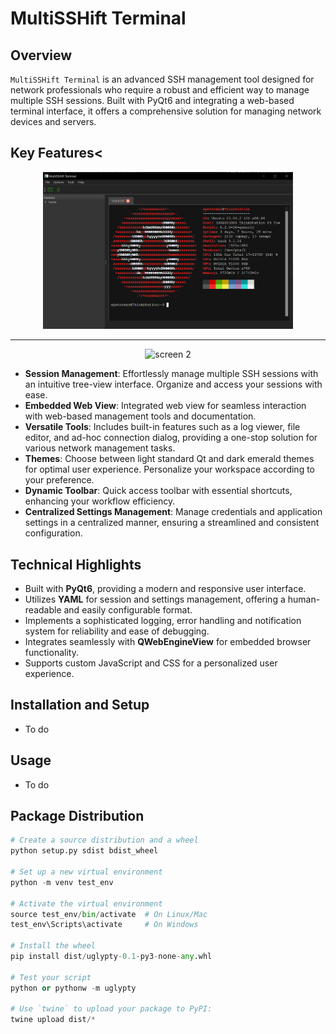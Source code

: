 
# MultiSSHift Terminal

## Overview
`MultiSSHift Terminal` is an advanced SSH management tool designed for network professionals who require a robust and efficient way to manage multiple SSH sessions. Built with PyQt6 and integrating a web-based terminal interface, it offers a comprehensive solution for managing network devices and servers.


## Key Features<

<div align="center">
  <img src="https://raw.githubusercontent.com/scottpeterman/MultiSShift/main/screen-shots/terminal1.png" alt="screen 1" width="400px">
  <hr>
  <img src="https://raw.githubusercontent.com/scottpeterman/MultiSShift/main/screen-shots/terminal12.png" alt="screen 2" width="400px">
</div>


- **Session Management**: Effortlessly manage multiple SSH sessions with an intuitive tree-view interface. Organize and access your sessions with ease.
- **Embedded Web View**: Integrated web view for seamless interaction with web-based management tools and documentation.
- **Versatile Tools**: Includes built-in features such as a log viewer, file editor, and ad-hoc connection dialog, providing a one-stop solution for various network management tasks.
- **Themes**: Choose between light standard Qt and dark emerald themes for optimal user experience. Personalize your workspace according to your preference.
- **Dynamic Toolbar**: Quick access toolbar with essential shortcuts, enhancing your workflow efficiency.
- **Centralized Settings Management**: Manage credentials and application settings in a centralized manner, ensuring a streamlined and consistent configuration.

## Technical Highlights
- Built with **PyQt6**, providing a modern and responsive user interface.
- Utilizes **YAML** for session and settings management, offering a human-readable and easily configurable format.
- Implements a sophisticated logging, error handling and notification system for reliability and ease of debugging.
- Integrates seamlessly with **QWebEngineView** for embedded browser functionality.
- Supports custom JavaScript and CSS for a personalized user experience.

## Installation and Setup
* To do

## Usage
* To do

## Package Distribution

```python
# Create a source distribution and a wheel
python setup.py sdist bdist_wheel

# Set up a new virtual environment
python -m venv test_env

# Activate the virtual environment
source test_env/bin/activate  # On Linux/Mac
test_env\Scripts\activate     # On Windows

# Install the wheel
pip install dist/uglypty-0.1-py3-none-any.whl

# Test your script
python or pythonw -m uglypty

# Use `twine` to upload your package to PyPI: 
twine upload dist/* 